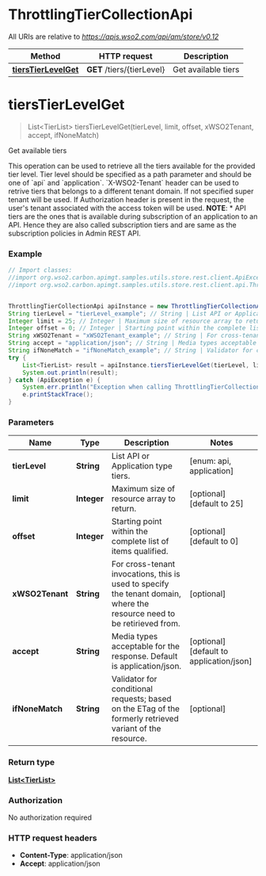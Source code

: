 # ThrottlingTierCollectionApi

All URIs are relative to *https://apis.wso2.com/api/am/store/v0.12*

Method | HTTP request | Description
------------- | ------------- | -------------
[**tiersTierLevelGet**](ThrottlingTierCollectionApi.md#tiersTierLevelGet) | **GET** /tiers/{tierLevel} | Get available tiers 


<a name="tiersTierLevelGet"></a>
# **tiersTierLevelGet**
> List&lt;TierList&gt; tiersTierLevelGet(tierLevel, limit, offset, xWSO2Tenant, accept, ifNoneMatch)

Get available tiers 

This operation can be used to retrieve all the tiers available for the provided tier level. Tier level should be specified as a path parameter and should be one of &#x60;api&#x60; and &#x60;application&#x60;.  &#x60;X-WSO2-Tenant&#x60; header can be used to retrive tiers that belongs to a different tenant domain. If not specified super tenant will be used. If Authorization header is present in the request, the user&#39;s tenant associated with the access token will be used.  **NOTE**: * API tiers are the ones that is available during subscription of an application to an API. Hence they are also called subscription tiers and are same as the subscription policies in Admin REST API. 

### Example
```java
// Import classes:
//import org.wso2.carbon.apimgt.samples.utils.store.rest.client.ApiException;
//import org.wso2.carbon.apimgt.samples.utils.store.rest.client.api.ThrottlingTierCollectionApi;


ThrottlingTierCollectionApi apiInstance = new ThrottlingTierCollectionApi();
String tierLevel = "tierLevel_example"; // String | List API or Application type tiers. 
Integer limit = 25; // Integer | Maximum size of resource array to return. 
Integer offset = 0; // Integer | Starting point within the complete list of items qualified. 
String xWSO2Tenant = "xWSO2Tenant_example"; // String | For cross-tenant invocations, this is used to specify the tenant domain, where the resource need to be   retirieved from. 
String accept = "application/json"; // String | Media types acceptable for the response. Default is application/json. 
String ifNoneMatch = "ifNoneMatch_example"; // String | Validator for conditional requests; based on the ETag of the formerly retrieved variant of the resource. 
try {
    List<TierList> result = apiInstance.tiersTierLevelGet(tierLevel, limit, offset, xWSO2Tenant, accept, ifNoneMatch);
    System.out.println(result);
} catch (ApiException e) {
    System.err.println("Exception when calling ThrottlingTierCollectionApi#tiersTierLevelGet");
    e.printStackTrace();
}
```

### Parameters

Name | Type | Description  | Notes
------------- | ------------- | ------------- | -------------
 **tierLevel** | **String**| List API or Application type tiers.  | [enum: api, application]
 **limit** | **Integer**| Maximum size of resource array to return.  | [optional] [default to 25]
 **offset** | **Integer**| Starting point within the complete list of items qualified.  | [optional] [default to 0]
 **xWSO2Tenant** | **String**| For cross-tenant invocations, this is used to specify the tenant domain, where the resource need to be   retirieved from.  | [optional]
 **accept** | **String**| Media types acceptable for the response. Default is application/json.  | [optional] [default to application/json]
 **ifNoneMatch** | **String**| Validator for conditional requests; based on the ETag of the formerly retrieved variant of the resource.  | [optional]

### Return type

[**List&lt;TierList&gt;**](TierList.md)

### Authorization

No authorization required

### HTTP request headers

 - **Content-Type**: application/json
 - **Accept**: application/json

